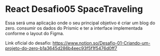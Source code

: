 # React Desafio05 SpaceTraveling

Essa será uma aplicação onde o seu principal objetivo é criar um blog do zero. consumir os dados do Prismic e ter a interface implementada conforme o layout do Figma.

Link oficial do desafio: https://www.notion.so/Desafio-01-Criando-um-projeto-do-zero-b1a3645d286b4eec93f5f1f5476d0ff7
